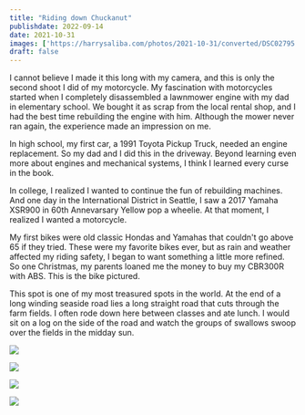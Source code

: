 ```yaml
---
title: "Riding down Chuckanut"
publishdate: 2022-09-14
date: 2021-10-31
images: ['https://harrysaliba.com/photos/2021-10-31/converted/DSC02795.jpg']
draft: false
---
```


I cannot believe I made it this long with my camera, and this is only the second shoot I did of my motorcycle.  My fascination with motorcycles started when I completely disassembled a lawnmower engine with my dad in elementary school.  We bought it as scrap from the local rental shop, and I had the best time rebuilding the engine with him.  Although the mower never ran again, the experience made an impression on me.

In high school, my first car, a 1991 Toyota Pickup Truck, needed an engine replacement.  So my dad and I did this in the driveway.  Beyond learning even more about engines and mechanical systems, I think I learned every curse in the book.

In college, I realized I wanted to continue the fun of rebuilding machines.  And one day in the International District in Seattle, I saw a 2017 Yamaha XSR900 in 60th Annevarsary Yellow pop a wheelie.  At that moment, I realized I wanted a motorcycle.

My first bikes were old classic Hondas and Yamahas that couldn't go above 65 if they tried.  These were my favorite bikes ever, but as rain and weather affected my riding safety, I began to want something a little more refined.  So one Christmas, my parents loaned me the money to buy my CBR300R with ABS.  This is the bike pictured.

This spot is one of my most treasured spots in the world.  At the end of a long winding seaside road lies a long straight road that cuts through the farm fields.  I often rode down here between classes and ate lunch.  I would sit on a log on the side of the road and watch the groups of swallows swoop over the fields in the midday sun.

![](https://harrysaliba.com/photos/2021-10-31/converted/DSC02795.jpg)

![](https://harrysaliba.com/photos/2021-10-31/converted/DSC02796.jpg)

![](https://harrysaliba.com/photos/2021-10-31/converted/DSC02799.jpg)

![](https://harrysaliba.com/photos/2021-10-31/converted/DSC02805.jpg)

